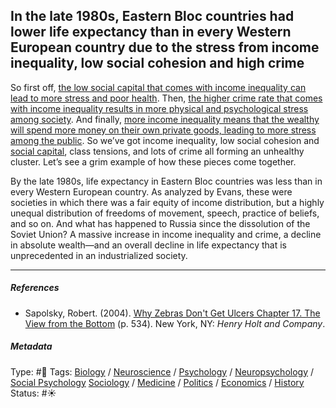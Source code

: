 ## In the late 1980s, Eastern Bloc countries had lower life expectancy than in every Western European country due to the stress from income inequality, low social cohesion and high crime

So first off, [the low social capital that comes with income inequality can lead to more stress and poor health](The%20low%20social%20capital%20that%20comes%20with%20income%20inequality%20can%20lead%20to%20more%20stress%20and%20poor%20health.md). Then, [the higher crime rate that comes with income inequality results in more physical and psychological stress among society](The%20higher%20crime%20rate%20that%20comes%20with%20income%20inequality%20results%20in%20more%20physical%20and%20psychological%20stress%20among%20society.md). And finally, [more income inequality means that the wealthy will spend more money on their own private goods, leading to more stress among the public](More%20income%20inequality%20means%20that%20the%20wealthy%20will%20spend%20more%20money%20on%20their%20own%20private%20goods,%20leading%20to%20more%20stress%20among%20the%20public.md). So we’ve got income inequality, low social cohesion and [social capital](Social%20capital.md), class tensions, and lots of crime all forming an unhealthy cluster. Let’s see a grim example of how these pieces come together. 

By the late 1980s, life expectancy in Eastern Bloc countries was less than in every Western European country. As analyzed by Evans, these were societies in which there was a fair equity of income distribution, but a highly unequal distribution of freedoms of movement, speech, practice of beliefs, and so on. And what has happened to Russia since the dissolution of the Soviet Union? A massive increase in income inequality and crime, a decline in absolute wealth—and an overall decline in life expectancy that is unprecedented in an industrialized society. 

---

##### References

* Sapolsky, Robert. (2004). [Why Zebras Don't Get Ulcers Chapter 17. The View from the Bottom](Why%20Zebras%20Don't%20Get%20Ulcers%20Chapter%2017.%20The%20View%20from%20the%20Bottom.md) (p. 534). New York, NY: *Henry Holt and Company*.

##### Metadata

Type: #🔴 
Tags: [Biology]() / [Neuroscience](Neuroscience.md) / [Psychology](Psychology.md) / [Neuropsychology](Neuropsychology.md) / [Social Psychology](Social%20Psychology.md) [Sociology](Sociology.md) / [Medicine](Medicine.md) / [Politics](Politics.md) / [Economics]() / [History]() 
Status: #☀️ 
